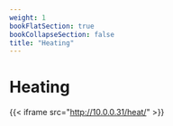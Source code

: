 ```yaml
---
weight: 1
bookFlatSection: true
bookCollapseSection: false
title: "Heating"
---
```

# Heating
{{< iframe src="http://10.0.0.31/heat/" >}}
